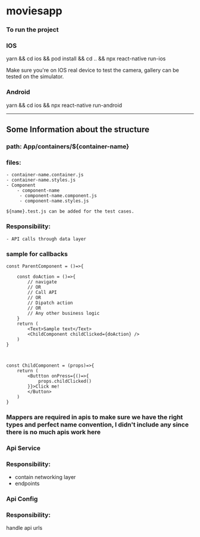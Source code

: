 # moviesapp

### To run the project

### IOS
yarn && cd ios && pod install && cd .. && npx react-native run-ios

Make sure you're on IOS real device to test the camera, gallery can be tested on the simulator.

### Android
yarn && cd ios && npx react-native run-android
_______________________________________________

## Some Information about the structure


### path: App/containers/${container-name}

### files:
    - container-name.container.js
    - container-name.styles.js
    - Component
        - component-name
         - component-name.component.js
         - component-name.styles.js

    ${name}.test.js can be added for the test cases.

### Responsibility:
    - API calls through data layer


### sample for callbacks

    const ParentComponent = ()=>{

        const doAction = ()=>{
            // navigate
            // OR
            // Call API
            // OR
            // Dipatch action
            // OR
            // Any other business logic
        }
        return (
            <Text>Sample text</Text>
            <ChildComponent childClicked={doAction} />
        )
    }



    const ChildComponent = (props)=>{
        return (
            <Buttton onPress={()=>{
                props.childClicked()
            }}>Click me!
            </Button>
        )  
    }



### Mappers are required in apis to make sure we have the right types and perfect name convention, I didn't include any since there is no much apis work here




### Api Service

### Responsibility:

- contain networking layer
- endpoints

### Api Config

### Responsibility:

handle api urls




